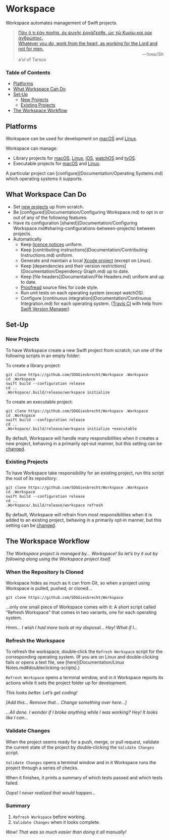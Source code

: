 <!--
 README.md

 This source file is part of the Workspace open source project.
 https://github.com/SDGGiesbrecht/Workspace

 Copyright ©2017 Jeremy David Giesbrecht and the Workspace project contributors.

 Soli Deo gloria.

 Licensed under the Apache Licence, Version 2.0.
 See http://www.apache.org/licenses/LICENSE-2.0 for licence information.
 -->

# Workspace

Workspace automates management of Swift projects.

> [Πᾶν ὅ τι ἐὰν ποιῆτε, ἐκ ψυχῆς ἐργάζεσθε, ὡς τῷ Κυρίῳ καὶ οὐκ ἀνθρώποις.<br>Whatever you do, work from the heart, as working for the Lord and not for men.](https://www.biblegateway.com/passage/?search=Colossians+3&version=SBLGNT;NIV)<br>&nbsp;&nbsp;&nbsp;&nbsp;&nbsp;&nbsp;&nbsp;&nbsp;&nbsp;&nbsp;&nbsp;&nbsp;&nbsp;&nbsp;&nbsp;&nbsp;&nbsp;&nbsp;&nbsp;&nbsp;&nbsp;&nbsp;&nbsp;&nbsp;&nbsp;&nbsp;&nbsp;&nbsp;&nbsp;&nbsp;&nbsp;&nbsp;&nbsp;&nbsp;&nbsp;&nbsp;&nbsp;&nbsp;&nbsp;&nbsp;&nbsp;&nbsp;&nbsp;&nbsp;&nbsp;&nbsp;&nbsp;&nbsp;&nbsp;&nbsp;&nbsp;&nbsp;&nbsp;&nbsp;&nbsp;&nbsp;&nbsp;&nbsp;&nbsp;&nbsp;&nbsp;&nbsp;&nbsp;&nbsp;&nbsp;&nbsp;&nbsp;&nbsp;&nbsp;&nbsp;&nbsp;&nbsp;&nbsp;&nbsp;&nbsp;&nbsp;&nbsp;&nbsp;&nbsp;&nbsp;&nbsp;&nbsp;&nbsp;&nbsp;&nbsp;&nbsp;&nbsp;&nbsp;&nbsp;&nbsp;&nbsp;&nbsp;&nbsp;&nbsp;&nbsp;&nbsp;&nbsp;&nbsp;&nbsp;&nbsp;―‎שאול/Shaʼul of Tarsus

### Table of Contents
- [Platforms](#platforms)
- [What Workspace Can Do](#what-workspace-can-do)
- [Set‐Up](#setup)
  - [New Projects](#new-projects)
  - [Existing Projects](#existing-projects)
- [The Workspace Workflow](#the-workspace-workflow)

## Platforms

Workspace can be used for development on [macOS](http://www.apple.com/macos/) and [Linux](https://www.ubuntu.com).

Workspace can manage:

- Library projects for [macOS](http://www.apple.com/macos/), [Linux](https://www.ubuntu.com), [iOS](http://www.apple.com/ios/), [watchOS](http://www.apple.com/watchos/) and [tvOS](http://www.apple.com/tvos/).
- Executable projects for [macOS](http://www.apple.com/macos/) and [Linux](https://www.ubuntu.com).

A particular project can [configure](Documentation/Operating Systems.md) which operating systems it supports.

## What Workspace Can Do

- Set [new projects](#new-projects) up from scratch.
- Be [configured](Documentation/Configuring Workspace.md) to opt in or out of any of the following features.
- Have its configuration [shared](Documentation/Configuring Workspace.md#sharing-configurations-between-projects) between projects.
- Automatically
    - Keep [licence notices](Documentation/Licence.md) uniform.
    - Keep [contributing instructions](Documentation/Contributing Instructions.md) uniform.
    - Generate and maintain a local [Xcode project](Documentation/Xcode.md) (except on Linux).
    - Keep [dependencies and their version restrictions](Documentation/Dependency Graph.md) up to date.
    - Keep [file headers](Documentation/File Headers.md) uniform and up to date.
    - [Proofread](Documentation/Proofreading.md) source files for code style.
    - Run unit tests on each operating system (except watchOS).
    - Configure [continuous integration](Documentation/Continuous Integration.md) for each operating system. ([Travis CI](https://travis-ci.org) with help from [Swift Version Manager](https://github.com/kylef/swiftenv))

## Set‐Up

### New Projects

To have Workspace create a new Swift project from scratch, run one of the following scripts in an empty folder:

To create a library project:
```shell
git clone https://github.com/SDGGiesbrecht/Workspace .Workspace
cd .Workspace
swift build --configuration release
cd ..
.Workspace/.build/release/workspace initialize
```

To create an executable project:
```shell
git clone https://github.com/SDGGiesbrecht/Workspace .Workspace
cd .Workspace
swift build --configuration release
cd ..
.Workspace/.build/release/workspace initialize •executable
```

By default, Workspace will handle many responsibilities when it creates a new project, behaving in a primarily opt‐out manner, but this setting can be [changed](Documentation/Responsibilities.md).

### Existing Projects

To have Workspace take responsibility for an existing project, run this script the root of its repository:

```shell
git clone https://github.com/SDGGiesbrecht/Workspace .Workspace
cd .Workspace
swift build --configuration release
cd ..
.Workspace/.build/release/workspace refresh
```

By default, Workspace will refrain from most responsibilities when it is added to an existing project, behaving in a primarily opt‐in manner, but this setting can be [changed](Documentation/Responsibilities.md).

## The Workspace Workflow

*The Workspace project is managed by... Workspace! So let’s try it out by following along using the Workspace project itself.*

### When the Repository Is Cloned

Workspace hides as much as it can from Git, so when a project using Workspace is pulled, pushed, or cloned...

```
git clone https://github.com/SDGGiesbrecht/Workspace
```

...only one small piece of Workspace comes with it: A short script called “Refresh Workspace” that comes in two variants, one for each operating system.

*Hmm... I wish I had more tools at my disposal... Hey! What if I...*

### Refresh the Workspace

To refresh the workspace, double‐click the `Refresh Workspace` script for the corresponding operating system. (If you are on Linux and double‐clicking fails or opens a text file, see [here](Documentation/Linux Notes.md#doubleclicking-scripts).)

`Refresh Workspace` opens a terminal window, and in it Workspace reports its actions while it sets the project folder up for development.

*This looks better. Let’s get coding!*

*[Add this... Remove that... Change something over here...]*

*...All done. I wonder if I broke anything while I was working? Hey! It looks like I can...*

### Validate Changes

When the project seems ready for a push, merge, or pull request, validate the current state of the project by double‐clicking the `Validate Changes` script.

`Validate Changes` opens a terminal window and in it Workspace runs the project through a series of checks.

When it finishes, it prints a summary of which tests passed and which tests failed.

*Oops! I never realized that would happen...*

### Summary

1. `Refresh Workspace` before working.
2. `Validate Changes` when it looks complete.

*Wow! That was so much easier than doing it all manually!*

